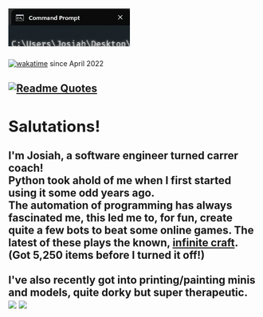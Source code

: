 <h1>
    <img src='name.gif'>
</h1>

[![wakatime](https://wakatime.com/badge/user/2137bf0d-a3a6-404a-8fef-a0ce9f77bb3d.svg)](https://wakatime.com/@2137bf0d-a3a6-404a-8fef-a0ce9f77bb3d) since April 2022
<h2/>

[![Readme Quotes](https://quotes-github-readme.vercel.app/api?type=horizontal&theme=dark&quote=One+machine+can+do+the+work+of+fifty+ordinary+men.+No+machine+can+do+the+work+of+one+extraordinary+man.&author=Elbert+Hubbard)](https://github.com/piyushsuthar/github-readme-quotes)

<div>

<h2>Salutations!</h2>
I'm Josiah, a software engineer turned carrer coach!<br/>
Python took ahold of me when I first started using it some odd years ago. <br/>
The automation of programming has always fascinated me, this led me to, for fun, create quite a few bots to beat some online games. The latest of these plays the known, <a href="https://neal.fun/infinite-craft/">infinite craft</a>. (Got 5,250 items before I turned it off!)
<br/><br/>
I've also recently got into printing/painting minis and models, quite dorky but super therapeutic.


<br/>
<img src="https://github-readme-stats.vercel.app/api?username=rotbow&show_icons=true&theme=shadow_red"/>

<img src="https://api.githubtrends.io/user/svg/ROTBOW/langs?time_range=all_time&include_private=True&theme=dark"/>
</div>
